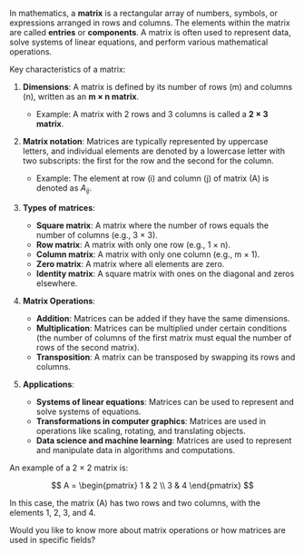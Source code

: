 In mathematics, a **matrix** is a rectangular array of numbers, symbols, or expressions arranged in rows and columns. The elements within the matrix are called **entries** or **components**. A matrix is often used to represent data, solve systems of linear equations, and perform various mathematical operations.

Key characteristics of a matrix:
1. **Dimensions**: A matrix is defined by its number of rows (m) and columns (n), written as an **m × n matrix**.
   - Example: A matrix with 2 rows and 3 columns is called a **2 × 3 matrix**.
   
2. **Matrix notation**: Matrices are typically represented by uppercase letters, and individual elements are denoted by a lowercase letter with two subscripts: the first for the row and the second for the column.
   - Example: The element at row \(i\) and column \(j\) of matrix \(A\) is denoted as $A_{ij}$.

3. **Types of matrices**:
   - **Square matrix**: A matrix where the number of rows equals the number of columns (e.g., 3 × 3).
   - **Row matrix**: A matrix with only one row (e.g., 1 × n).
   - **Column matrix**: A matrix with only one column (e.g., m × 1).
   - **Zero matrix**: A matrix where all elements are zero.
   - **Identity matrix**: A square matrix with ones on the diagonal and zeros elsewhere.

4. **Matrix Operations**:
   - **Addition**: Matrices can be added if they have the same dimensions.
   - **Multiplication**: Matrices can be multiplied under certain conditions (the number of columns of the first matrix must equal the number of rows of the second matrix).
   - **Transposition**: A matrix can be transposed by swapping its rows and columns.

5. **Applications**:
   - **Systems of linear equations**: Matrices can be used to represent and solve systems of equations.
   - **Transformations in computer graphics**: Matrices are used in operations like scaling, rotating, and translating objects.
   - **Data science and machine learning**: Matrices are used to represent and manipulate data in algorithms and computations.

An example of a 2 × 2 matrix is:

$$
A = \begin{pmatrix} 
1 & 2 \\
3 & 4 
\end{pmatrix}
$$

In this case, the matrix \(A\) has two rows and two columns, with the elements 1, 2, 3, and 4.

Would you like to know more about matrix operations or how matrices are used in specific fields?